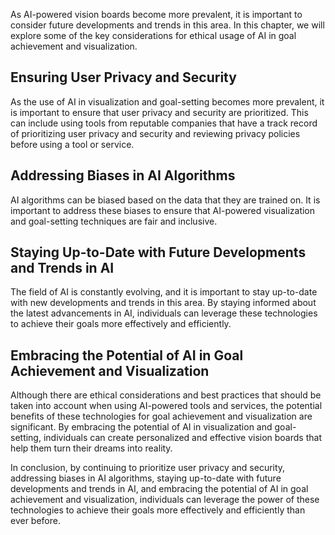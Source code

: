 
As AI-powered vision boards become more prevalent, it is important to consider future developments and trends in this area. In this chapter, we will explore some of the key considerations for ethical usage of AI in goal achievement and visualization.

Ensuring User Privacy and Security
----------------------------------

As the use of AI in visualization and goal-setting becomes more prevalent, it is important to ensure that user privacy and security are prioritized. This can include using tools from reputable companies that have a track record of prioritizing user privacy and security and reviewing privacy policies before using a tool or service.

Addressing Biases in AI Algorithms
----------------------------------

AI algorithms can be biased based on the data that they are trained on. It is important to address these biases to ensure that AI-powered visualization and goal-setting techniques are fair and inclusive.

Staying Up-to-Date with Future Developments and Trends in AI
------------------------------------------------------------

The field of AI is constantly evolving, and it is important to stay up-to-date with new developments and trends in this area. By staying informed about the latest advancements in AI, individuals can leverage these technologies to achieve their goals more effectively and efficiently.

Embracing the Potential of AI in Goal Achievement and Visualization
-------------------------------------------------------------------

Although there are ethical considerations and best practices that should be taken into account when using AI-powered tools and services, the potential benefits of these technologies for goal achievement and visualization are significant. By embracing the potential of AI in visualization and goal-setting, individuals can create personalized and effective vision boards that help them turn their dreams into reality.

In conclusion, by continuing to prioritize user privacy and security, addressing biases in AI algorithms, staying up-to-date with future developments and trends in AI, and embracing the potential of AI in goal achievement and visualization, individuals can leverage the power of these technologies to achieve their goals more effectively and efficiently than ever before.
